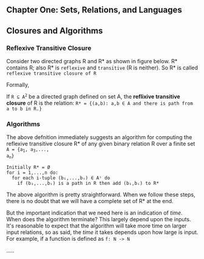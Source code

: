 Chapter One: Sets, Relations, and Languages
---------------

## Closures and Algorithms


### Reflexive Transitive Closure

Consider two directed graphs R and R\* as shown in figure below. R\* contains R; also R\* is `reflexive` and `transitive` (R is neither). So R\* is called `reflexive transitive closure of R`

Formally,

If <code>R ⊆ A<sup>2</sup></code> be a directed graph defined on set A, the **reflixive transitive closure** of R is the relation:  `R* = {(a,b): a,b ∈ A and there is path from a to b in R.}` 

### Algorithms

The above defnition immediately suggests an algorithm for computing the reflexive transitive closure R* of any given binary relation R over a finite set <code>A = {a<sub>1</sub>, a<sub>3</sub>,..., a<sub>n</sub>}</code>

``` 
Initially R* = Ø
for i = 1,...,n do:
  for each i-tuple (b₁,...,bᵢ) ∈ Aⁱ do
    if (b₁,...,bᵢ) is a path in R then add (b₁,bᵢ) to R*
```

The above algorithm is pretty straightforward. When we follow these steps, there is no doubt that we will have a complete set of R* at the end. 

But the important indication that we need here is an indication of *time*. When does the algorithm terminate? This largely depend upon the inputs. It's reasonable to expect that the algorithm will take more time on larger input relations, so as said, the *time* it takes depends upon how large is input. For example, if a function is defined as `f: N -> N` 

.....
